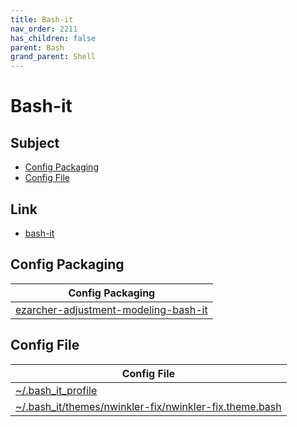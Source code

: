 ```yaml
---
title: Bash-it
nav_order: 2211
has_children: false
parent: Bash
grand_parent: Shell
---
```



# Bash-it


## Subject

* [Config Packaging](#config-packaging)
* [Config File](#config-file)


## Link

* [bash-it](https://github.com/Bash-it/bash-it)


## Config Packaging

| Config Packaging |
| --- |
| [ezarcher-adjustment-modeling-bash-it](https://github.com/samwhelp/ezarcher-adjustment/tree/main/project/ezarcher-adjustment-system/ezarcher-adjustment-packaging/pack/core/shell/bash/ezarcher-adjustment-modeling-bash-it) |


## Config File

| Config File |
| --- |
| [~/.bash_it_profile](https://github.com/samwhelp/ezarcher-adjustment/blob/main/project/ezarcher-adjustment-system/ezarcher-adjustment-packaging/pack/core/shell/bash/ezarcher-adjustment-modeling-bash-it/asset/overlay/etc/skel/.bash_it_profile) |
| [~/.bash_it/themes/nwinkler-fix/nwinkler-fix.theme.bash](https://github.com/samwhelp/ezarcher-adjustment/blob/main/project/ezarcher-adjustment-system/ezarcher-adjustment-packaging/pack/core/shell/bash/ezarcher-adjustment-modeling-bash-it/asset/overlay/etc/skel/.bash_it/themes/nwinkler-fix/nwinkler-fix.theme.bash) |
